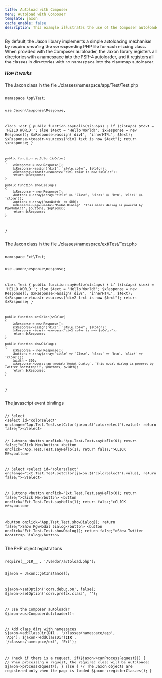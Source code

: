 ```yaml
---
title: Autoload with Composer
menu: Autoload with Composer
template: jaxon
cache_enable: false
description: This example illustrates the use of the Composer autoloader.
---
```


By default, the Jaxon library implements a simple autoloading mechanism by require_once'ing the corresponding PHP file for each missing class. When provided with the Composer autoloader, the Jaxon library registers all directories with a namespace into the PSR-4 autoloader, and it registers all the classes in directories with no namespace into the classmap autoloader.

<div class="row">
    <div class="col-sm-12">
        <h5>How it works</h5>
<p>The Jaxon class in the file ./classes/namespace/app/Test/Test.php</p>
<pre><code class="language-php">
namespace App\Test;

use Jaxon\Response\Response;

class Test
{
    public function sayHello($isCaps)
    {
        if ($isCaps)
            $text = 'HELLO WORLD!';
        else
            $text = 'Hello World!';
        $xResponse = new Response();
        $xResponse->assign('div1', 'innerHTML', $text);
        $xResponse->toastr->success("div1 text is now $text");
        return $xResponse;
    }

    public function setColor($sColor)
    {
        $xResponse = new Response();
        $xResponse->assign('div1', 'style.color', $sColor);
        $xResponse->toastr->success("div1 color is now $sColor");
        return $xResponse;
    }

    public function showDialog()
    {
        $xResponse = new Response();
        $buttons = array(array('title' => 'Close', 'class' => 'btn', 'click' => 'close'));
        $options = array('maxWidth' => 400);
        $xResponse->pgw->modal("Modal Dialog", "This modal dialog is powered by PgwModal!!", $buttons, $options);
        return $xResponse;
    }
}
</code></pre>

<p>The Jaxon class in the file ./classes/namespace/ext/Test/Test.php</p>
<pre><code class="language-php">
namespace Ext\Test;

use Jaxon\Response\Response;

class Test
{
    public function sayHello($isCaps)
    {
        if ($isCaps)
            $text = 'HELLO WORLD!';
        else
            $text = 'Hello World!';
        $xResponse = new Response();
        $xResponse->assign('div2', 'innerHTML', $text);
        $xResponse->toastr->success("div2 text is now $text");
        return $xResponse;
    }

    public function setColor($sColor)
    {
        $xResponse = new Response();
        $xResponse->assign('div2', 'style.color', $sColor);
        $xResponse->toastr->success("div2 color is now $sColor");
        return $xResponse;
    }

    public function showDialog()
    {
        $xResponse = new Response();
        $buttons = array(array('title' => 'Close', 'class' => 'btn', 'click' => 'close'));
        $width = 300;
        $xResponse->bootstrap->modal("Modal Dialog", "This modal dialog is powered by Twitter Bootstrap!!", $buttons, $width);
        return $xResponse;
    }
}
</code></pre>

<p>The javascript event bindings</p>
<pre><code class="language-php">
// Select
&lt;select id="colorselect" onchange="App.Test.Test.setColor(jaxon.$('colorselect').value); return false;"&gt;&lt;/select&gt;

// Buttons
&lt;button onclick="App.Test.Test.sayHello(0); return false;"&gt;Click Me&lt;/button&gt;
&lt;button onclick="App.Test.Test.sayHello(1); return false;"&gt;CLICK ME&lt;/button&gt;

// Select
&lt;select id="colorselect" onchange="Ext.Test.Test.setColor(jaxon.$('colorselect').value); return false;"&gt;&lt;/select&gt;

// Buttons
&lt;button onclick="Ext.Test.Test.sayHello(0); return false;"&gt;Click Me&lt;/button&gt;
&lt;button onclick="Ext.Test.Test.sayHello(1); return false;"&gt;CLICK ME&lt;/button&gt;

&lt;button onclick="App.Test.Test.showDialog(); return false;"&gt;Show PgwModal Dialog&lt;/button&gt;
&lt;button onclick="Ext.Test.Test.showDialog(); return false;"&gt;Show Twitter Bootstrap Dialog&lt;/button&gt;
</code></pre>

<p>The PHP object registrations</p>
<pre><code class="language-php">
require(__DIR__ . '/vendor/autoload.php');

$jaxon = Jaxon::getInstance();

$jaxon->setOption('core.debug.on', false);
$jaxon->setOption('core.prefix.class', '');

// Use the Composer autoloader
$jaxon->useComposerAutoloader();

// Add class dirs with namespaces
$jaxon->addClassDir(__DIR__ . '/classes/namespace/app', 'App');
$jaxon->addClassDir(__DIR__ . '/classes/namespace/ext', 'Ext');

// Check if there is a request.
if($jaxon->canProcessRequest())
{
    // When processing a request, the required class will be autoloaded
    $jaxon->processRequest();
}
else
{
    // The Jaxon objects are registered only when the page is loaded
    $jaxon->registerClasses();
}
</code></pre>
    </div>
</div>
